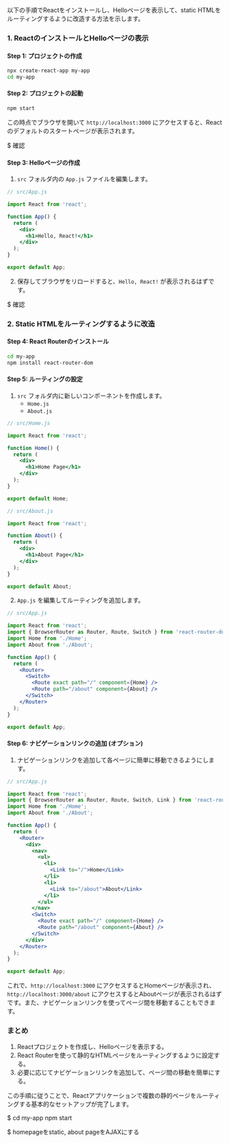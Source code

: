以下の手順でReactをインストールし、Helloページを表示して、static HTMLをルーティングするように改造する方法を示します。

### 1. ReactのインストールとHelloページの表示

#### Step 1: プロジェクトの作成
```sh
npx create-react-app my-app
cd my-app
```

#### Step 2: プロジェクトの起動
```sh
npm start
```

この時点でブラウザを開いて `http://localhost:3000` にアクセスすると、Reactのデフォルトのスタートページが表示されます。

$ 確認

#### Step 3: Helloページの作成
1. `src` フォルダ内の `App.js` ファイルを編集します。

```jsx
// src/App.js

import React from 'react';

function App() {
  return (
    <div>
      <h1>Hello, React!</h1>
    </div>
  );
}

export default App;
```

2. 保存してブラウザをリロードすると、`Hello, React!` が表示されるはずです。

$ 確認

### 2. Static HTMLをルーティングするように改造

#### Step 4: React Routerのインストール
```sh
cd my-app
npm install react-router-dom
```

#### Step 5: ルーティングの設定
1. `src` フォルダ内に新しいコンポーネントを作成します。
   - `Home.js`
   - `About.js`

```jsx
// src/Home.js

import React from 'react';

function Home() {
  return (
    <div>
      <h1>Home Page</h1>
    </div>
  );
}

export default Home;
```

```jsx
// src/About.js

import React from 'react';

function About() {
  return (
    <div>
      <h1>About Page</h1>
    </div>
  );
}

export default About;
```

2. `App.js` を編集してルーティングを追加します。

```jsx
// src/App.js

import React from 'react';
import { BrowserRouter as Router, Route, Switch } from 'react-router-dom';
import Home from './Home';
import About from './About';

function App() {
  return (
    <Router>
      <Switch>
        <Route exact path="/" component={Home} />
        <Route path="/about" component={About} />
      </Switch>
    </Router>
  );
}

export default App;
```

#### Step 6: ナビゲーションリンクの追加 (オプション)
1. ナビゲーションリンクを追加して各ページに簡単に移動できるようにします。

```jsx
// src/App.js

import React from 'react';
import { BrowserRouter as Router, Route, Switch, Link } from 'react-router-dom';
import Home from './Home';
import About from './About';

function App() {
  return (
    <Router>
      <div>
        <nav>
          <ul>
            <li>
              <Link to="/">Home</Link>
            </li>
            <li>
              <Link to="/about">About</Link>
            </li>
          </ul>
        </nav>
        <Switch>
          <Route exact path="/" component={Home} />
          <Route path="/about" component={About} />
        </Switch>
      </div>
    </Router>
  );
}

export default App;
```

これで、`http://localhost:3000` にアクセスするとHomeページが表示され、`http://localhost:3000/about` にアクセスするとAboutページが表示されるはずです。また、ナビゲーションリンクを使ってページ間を移動することもできます。

### まとめ
1. Reactプロジェクトを作成し、Helloページを表示する。
2. React Routerを使って静的なHTMLページをルーティングするように設定する。
3. 必要に応じてナビゲーションリンクを追加して、ページ間の移動を簡単にする。

この手順に従うことで、Reactアプリケーションで複数の静的ページをルーティングする基本的なセットアップが完了します。

$
cd my-app
npm start

$ homepageをstatic, about pageをAJAXにする
